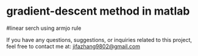 # gradient-descent method in matlab

#linear serch using armjo rule

If you have any questions, suggestions, or inquiries related to this project, feel free to contact me at: jifazhang9802@gmail.com

